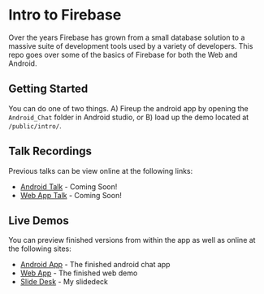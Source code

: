 # Intro to Firebase

Over the years Firebase has grown from a small database solution to a massive suite of development tools used by a variety of developers. This repo goes over some of the basics of Firebase for both the Web and Android. 

## Getting Started

You can do one of two things. A) Fireup the android app by opening the `Android_Chat` folder in Android studio, or B) load up the demo located at `/public/intro/`.

## Talk Recordings

Previous talks can be view online at the following links:

* [Android Talk](https://play.google.com/store/apps/details?id=xyz.brenden.firebase101) - Coming Soon!
* [Web App Talk](https://firebase.brenden.xyz/intro/) - Coming Soon!

## Live Demos

You can preview finished versions from within the app as well as online at the following sites:

* [Android App](https://play.google.com/store/apps/details?id=xyz.brenden.firebase101) - The finished android chat app
* [Web App](https://firebase.brenden.xyz/intro/) - The finished web demo
* [Slide Desk](https://firebase.brenden.xyz/intro/slides/) - My slidedeck
